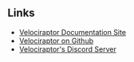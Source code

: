 <!-- .slide: class="content small-font" -->

## Links

* [Velociraptor Documentation Site](https://docs.velociraptor.app/)
* [Velociraptor on Github](https://github.com/Velocidex/velociraptor)
* [Velociraptor's Discord Server](https://docs.velociraptor.app/discord/)
